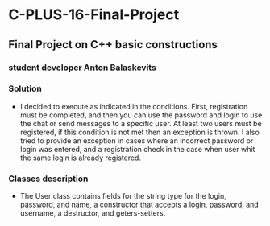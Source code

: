 # C-PLUS-16-Final-Project
## Final Project on C++ basic constructions
### student developer Anton Balaskevits
### Solution
- I decided to execute as indicated in the conditions. First, registration must be completed, and then you can use the password and login to use the chat or send messages to a specific user. At least two users must be registered, if this condition is not met then an exception is thrown. I also tried to provide an exception in cases where an incorrect password or login was entered, and a registration check in the case when user whit the same login is already registered.
### Classes description
- The User class contains fields for the string type for the login, password, and name, a constructor that accepts a login, password, and username, a destructor, and geters-setters.
